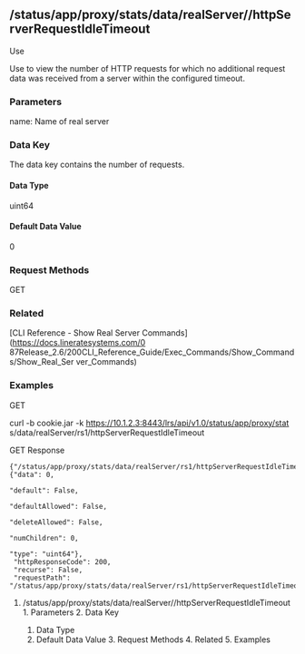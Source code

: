 ## /status/app/proxy/stats/data/realServer/<name>/httpServerRequestIdleTimeout

Use

Use to view the number of HTTP requests for which no additional request data
was received from a server within the configured timeout.

### Parameters

name: Name of real server

### Data Key

The data key contains the number of requests.

#### Data Type

uint64

#### Default Data Value

0

### Request Methods

GET

### Related

[CLI Reference - Show Real Server Commands](https://docs.lineratesystems.com/0
87Release_2.6/200CLI_Reference_Guide/Exec_Commands/Show_Commands/Show_Real_Ser
ver_Commands)

### Examples

GET

curl -b cookie.jar -k https://10.1.2.3:8443/lrs/api/v1.0/status/app/proxy/stat
s/data/realServer/rs1/httpServerRequestIdleTimeout

GET Response

    
    {"/status/app/proxy/stats/data/realServer/rs1/httpServerRequestIdleTimeout": {"data": 0,
                                                                                        "default": False,
                                                                                        "defaultAllowed": False,
                                                                                        "deleteAllowed": False,
                                                                                        "numChildren": 0,
                                                                                        "type": "uint64"},
     "httpResponseCode": 200,
     "recurse": False,
     "requestPath": "/status/app/proxy/stats/data/realServer/rs1/httpServerRequestIdleTimeout"}
    

  1. /status/app/proxy/stats/data/realServer/<name>/httpServerRequestIdleTimeout
    1. Parameters
    2. Data Key
      1. Data Type
      2. Default Data Value
    3. Request Methods
    4. Related
    5. Examples

